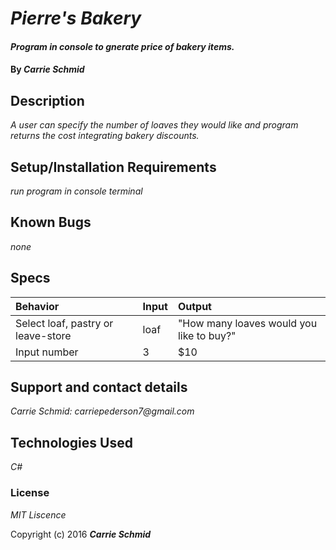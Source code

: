# _Pierre's Bakery_

#### _Program in console to gnerate price of bakery items._

#### By _**Carrie Schmid**_

## Description

_A user can specify the number of loaves they would like and program returns the cost integrating bakery discounts._

## Setup/Installation Requirements

_run program in console terminal_

## Known Bugs

_none_


## Specs
|Behavior| Input | Output|
|:-|:-|:-|
|Select loaf, pastry or leave-store| loaf | "How many loaves would you like to buy?"|
|Input number| 3 | $10|


## Support and contact details


_Carrie Schmid: carriepederson7@gmail.com_

## Technologies Used

_C#_

### License

*MIT Liscence*

Copyright (c) 2016 **_Carrie Schmid_**
